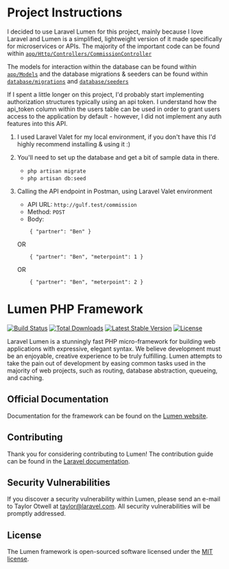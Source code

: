 # Project Instructions

I decided to use Laravel Lumen for this project, mainly because I love Laravel and Lumen is a simplified, lightweight version of it made specifically for microservices or APIs. The majority of the important code can be found within [`app/Http/Controllers/CommissionController`](app/Http/Controllers/CommissionController.php)

The models for interaction within the database can be found within [`app/Models`](app/Models) and the database migrations & seeders can be found within [`database/migrations`](database/migrations) and [`database/seeders`](database/seeders)

If I spent a little longer on this project, I'd probably start implementing authorization structures typically using an api token. I understand how the api_token column within the users table can be used in order to grant users access to the application by default - however, I did not implement any auth features into this API.

1. I used Laravel Valet for my local environment, if you don't have this I'd highly recommend installing & using it :)

2. You'll need to set up the database and get a bit of sample data in there.
    - `php artisan migrate`
    - `php artisan db:seed`

3. Calling the API endpoint in Postman, using Laravel Valet environment
    - API URL: `http://gulf.test/commission`
    - Method: `POST`
    - Body:

    ```
        { "partner": "Ben" }
    ```

    OR

    ```
        { "partner": "Ben", "meterpoint": 1 }
    ```

    OR

    ```
        { "partner": "Ben", "meterpoint": 2 }
    ```

# Lumen PHP Framework

[![Build Status](https://travis-ci.org/laravel/lumen-framework.svg)](https://travis-ci.org/laravel/lumen-framework)
[![Total Downloads](https://img.shields.io/packagist/dt/laravel/framework)](https://packagist.org/packages/laravel/lumen-framework)
[![Latest Stable Version](https://img.shields.io/packagist/v/laravel/framework)](https://packagist.org/packages/laravel/lumen-framework)
[![License](https://img.shields.io/packagist/l/laravel/framework)](https://packagist.org/packages/laravel/lumen-framework)

Laravel Lumen is a stunningly fast PHP micro-framework for building web applications with expressive, elegant syntax. We believe development must be an enjoyable, creative experience to be truly fulfilling. Lumen attempts to take the pain out of development by easing common tasks used in the majority of web projects, such as routing, database abstraction, queueing, and caching.

## Official Documentation

Documentation for the framework can be found on the [Lumen website](https://lumen.laravel.com/docs).

## Contributing

Thank you for considering contributing to Lumen! The contribution guide can be found in the [Laravel documentation](https://laravel.com/docs/contributions).

## Security Vulnerabilities

If you discover a security vulnerability within Lumen, please send an e-mail to Taylor Otwell at taylor@laravel.com. All security vulnerabilities will be promptly addressed.

## License

The Lumen framework is open-sourced software licensed under the [MIT license](https://opensource.org/licenses/MIT).
